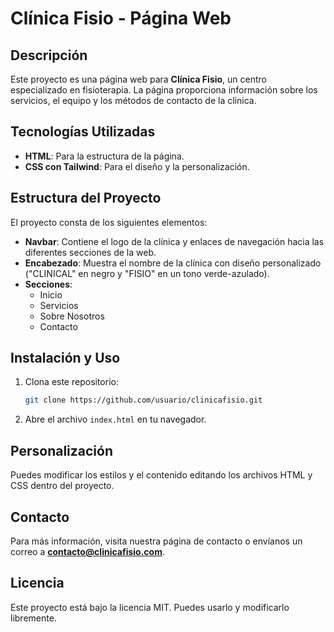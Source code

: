 # Clínica Fisio - Página Web

## Descripción
Este proyecto es una página web para **Clínica Fisio**, un centro especializado en fisioterapia. La página proporciona información sobre los servicios, el equipo y los métodos de contacto de la clínica.

## Tecnologías Utilizadas
- **HTML**: Para la estructura de la página.
- **CSS con Tailwind**: Para el diseño y la personalización.

## Estructura del Proyecto
El proyecto consta de los siguientes elementos:
- **Navbar**: Contiene el logo de la clínica y enlaces de navegación hacia las diferentes secciones de la web.
- **Encabezado**: Muestra el nombre de la clínica con diseño personalizado ("CLINICAL" en negro y "FISIO" en un tono verde-azulado).
- **Secciones**: 
  - Inicio
  - Servicios
  - Sobre Nosotros
  - Contacto

## Instalación y Uso
1. Clona este repositorio:
   ```sh
   git clone https://github.com/usuario/clinicafisio.git
   ```
2. Abre el archivo `index.html` en tu navegador.

## Personalización
Puedes modificar los estilos y el contenido editando los archivos HTML y CSS dentro del proyecto.

## Contacto
Para más información, visita nuestra página de contacto o envíanos un correo a **contacto@clinicafisio.com**.

## Licencia
Este proyecto está bajo la licencia MIT. Puedes usarlo y modificarlo libremente.